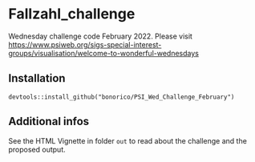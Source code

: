 # Fallzahl_challenge

Wednesday challenge code February 2022. Please visit https://www.psiweb.org/sigs-special-interest-groups/visualisation/welcome-to-wonderful-wednesdays

## Installation
`devtools::install_github("bonorico/PSI_Wed_Challenge_February")`

## Additional infos
See the HTML Vignette in folder `out` to read about the challenge and the proposed output.


